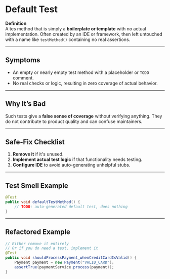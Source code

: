 # Default Test

**Definition**  
A tes method that is simply a **boilerplate or template** with no actual implementation. Often created by an IDE or framework, then left untouched with a name like `testMethod()` containing no real assertions.

---

## Symptoms
- An empty or nearly empty test method with a placeholder or `TODO` comment.
- No real checks or logic, resulting in zero coverage of actual behavior.

---

## Why It’s Bad
Such tests give a **false sense of coverage** without verifying anything. They do not contribute to product quality and can confuse maintainers.

---

## Safe‑Fix Checklist
1. **Remove it** if it's unused.
2. **Implement actual test logic** if that functionality needs testing.
3. **Configure IDE** to avoid auto-generating unhelpful stubs.

---

## Test Smell Example
```java
@Test
public void defaultTestMethod() {
    // TODO: auto-generated default test, does nothing
}
```

---

## Refactored Example
```java
// Either remove it entirely
// Or if you do need a test, implement it
@Test
public void shouldProcessPayment_whenCreditCardIsValid() {
    Payment payment = new Payment("VALID_CARD");
    assertTrue(paymentService.process(payment));
}
```